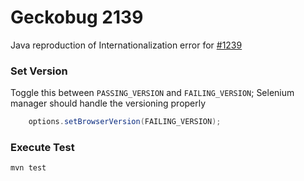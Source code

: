 # Geckobug 2139

Java reproduction of Internationalization error for [#1239](https://github.com/mozilla/geckodriver/issues/2139)

### Set Version

Toggle this between `PASSING_VERSION` and `FAILING_VERSION`; Selenium manager should handle the versioning properly
```java
    options.setBrowserVersion(FAILING_VERSION);
```

### Execute Test
```shell
mvn test
```
